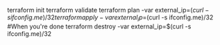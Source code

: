 terraform init
terraform validate
terraform plan -var external_ip=$(curl -s ifconfig.me)/32
terraform apply -var external_ip=$(curl -s ifconfig.me)/32
#When you're done
terraform destroy -var external_ip=$(curl -s ifconfig.me)/32 
